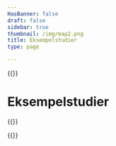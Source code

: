 ```yaml
---
HasBanner: false
draft: false
sidebar: true
thumbnail: /img/map2.png
title: Eksempelstudier
type: page

---
```

{{<content-start >}}
# Eksempelstudier
{{<usecases >}}

{{<content-end >}}
